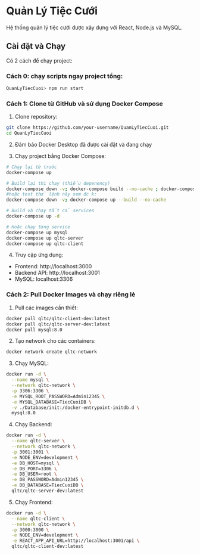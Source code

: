 # Quản Lý Tiệc Cưới

Hệ thống quản lý tiệc cưới được xây dựng với React, Node.js và MySQL.

## Cài đặt và Chạy

Có 2 cách để chạy project:
### Cách 0: chạy scripts ngay project tổng:
```bash
QuanLyTiecCuoi> npm run start
```

### Cách 1: Clone từ GitHub và sử dụng Docker Compose

1. Clone repository:
```bash
git clone https://github.com/your-username/QuanLyTiecCuoi.git
cd QuanLyTiecCuoi
```

2. Đảm bảo Docker Desktop đã được cài đặt và đang chạy

3. Chạy project bằng Docker Compose:
```bash
# Chạy lại từ trước
docker-compose up

# Build lại thì chạy (thiếu depenency)
docker-compose down -v; docker-compose build --no-cache ; docker-compose up 
#hoặc test thử lệnh này xem đc k:
docker-compose down -v; docker-compose up --build --no-cache

# Build và chạy tất cả services
docker-compose up -d

# Hoặc chạy từng service
docker-compose up mysql
docker-compose up qltc-server
docker-compose up qltc-client
```

4. Truy cập ứng dụng:
- Frontend: http://localhost:3000
- Backend API: http://localhost:3001
- MySQL: localhost:3306

### Cách 2: Pull Docker Images và chạy riêng lẻ

1. Pull các images cần thiết:
```bash
docker pull qltc/qltc-client-dev:latest
docker pull qltc/qltc-server-dev:latest
docker pull mysql:8.0
```

2. Tạo network cho các containers:
```bash
docker network create qltc-network
```

3. Chạy MySQL:
```bash
docker run -d \
  --name mysql \
  --network qltc-network \
  -p 3306:3306 \
  -e MYSQL_ROOT_PASSWORD=Admin12345 \
  -e MYSQL_DATABASE=TiecCuoiDB \
  -v ./Database/init:/docker-entrypoint-initdb.d \
  mysql:8.0
```

4. Chạy Backend:
```bash
docker run -d \
  --name qltc-server \
  --network qltc-network \
  -p 3001:3001 \
  -e NODE_ENV=development \
  -e DB_HOST=mysql \
  -e DB_PORT=3306 \
  -e DB_USER=root \
  -e DB_PASSWORD=Admin12345 \
  -e DB_DATABASE=TiecCuoiDB \
  qltc/qltc-server-dev:latest
```

5. Chạy Frontend:
```bash
docker run -d \
  --name qltc-client \
  --network qltc-network \
  -p 3000:3000 \
  -e NODE_ENV=development \
  -e REACT_APP_API_URL=http://localhost:3001/api \
  qltc/qltc-client-dev:latest
```
